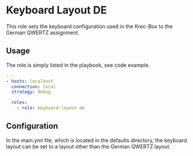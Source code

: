 # Keyboard Layout DE

This role sets the keyboard configuration used in the Krec-Box to the German QWERTZ assignment.

## Usage

The role is simply listed in the playbook, see code example.

```yaml
---
- hosts: localhost
  connection: local
  strategy: debug

  roles:
    - role: keyboard-layout-de
```

## Configuration

In the main.yml file, which is located in the defaults directory, the keyboard layout can be set to a layout other than
the German QWERTZ layout.